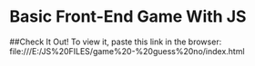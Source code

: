 # Basic Front-End Game With JS 

##Check It Out!
To view it, paste this link in the browser:
file:///E:/JS%20FILES/game%20-%20guess%20no/index.html
